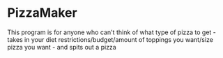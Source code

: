 # PizzaMaker
This program is for anyone who can't think of what type of pizza to get - takes in your diet restrictions/budget/amount of toppings you want/size pizza you want - and spits out a pizza
